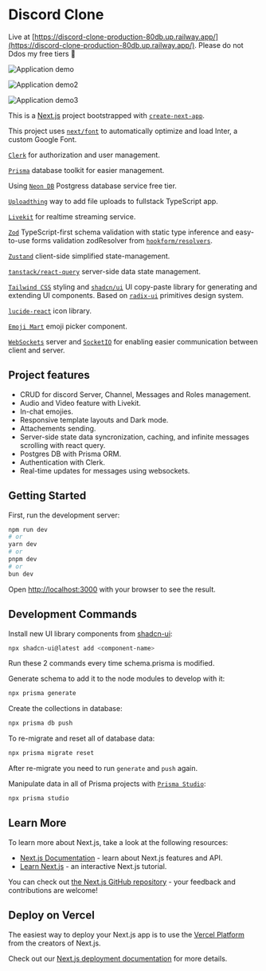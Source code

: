 # Discord Clone

Live at [https://discord-clone-production-80db.up.railway.app/](https://discord-clone-production-80db.up.railway.app/). Please do not Ddos my free tiers 🙏

![Application demo](./docs/assets/images/dc-clone-create-edit-server.gif)

![Application demo2](./docs/assets/images/dc-clone-search-invite-attachment.gif)

![Application demo3](./docs/assets/images/dc-clone-change-theme.gif)

This is a [Next.js](https://nextjs.org/) project bootstrapped with [`create-next-app`](https://github.com/vercel/next.js/tree/canary/packages/create-next-app).

This project uses [`next/font`](https://nextjs.org/docs/basic-features/font-optimization) to automatically optimize and load Inter, a custom Google Font.

[`Clerk`](https://clerk.com/docs) for authorization and user management.

[`Prisma`](https://www.prisma.io/docs) database toolkit for easier management.

Using [`Neon DB`](https://neon.tech/docs/introduction) Postgress database service free tier.

[`Uploadthing`](https://docs.uploadthing.com/) way to add file uploads to fullstack TypeScript app.

[`Livekit`](https://docs.livekit.io/home/) for realtime streaming service.

[`Zod`](https://zod.dev) TypeScript-first schema validation with static type inference and easy-to-use forms validation zodResolver from [`hookform/resolvers`](https://github.com/react-hook-form/react-hook-form).

[`Zustand`](https://github.com/pmndrs/zustand) client-side simplified state-management.

[`tanstack/react-query`](https://github.com/TanStack/query) server-side data state management.

[`Tailwind CSS`](https://tailwindui.com/) styling and [`shadcn/ui`](https://ui.shadcn.com/) UI copy-paste library for generating and extending UI components.
Based on [`radix-ui`](https://www.radix-ui.com/primitives) primitives design system.

[`lucide-react`](https://lucide.dev/guide/packages/lucide-react) icon library.

[`Emoji Mart`](https://github.com/missive/emoji-mart) emoji picker component.

[`WebSockets`](https://developer.mozilla.org/en-US/docs/Web/API/WebSockets_API) server and [`SocketIO`](https://socket.io/) for enabling easier communication between client and server.

## Project features

- CRUD for discord Server, Channel, Messages and Roles management.
- Audio and Video feature with Livekit.
- In-chat emojies.
- Responsive template layouts and Dark mode.
- Attachements sending.
- Server-side state data syncronization, caching, and infinite messages scrolling with react query.
- Postgres DB with Prisma ORM.
- Authentication with Clerk.
- Real-time updates for messages using websockets.

## Getting Started

First, run the development server:

```bash
npm run dev
# or
yarn dev
# or
pnpm dev
# or
bun dev
```

Open [http://localhost:3000](http://localhost:3000) with your browser to see the result.

## Development Commands

Install new UI library components from [shadcn-ui](https://ui.shadcn.com/docs):

```bash
npx shadcn-ui@latest add <component-name>
```

Run these 2 commands every time schema.prisma is modified.

Generate schema to add it to the node modules to develop with it:

```bash
npx prisma generate
```

Create the collections in database:

```bash
npx prisma db push
```

To re-migrate and reset all of database data:

```bash
npx prisma migrate reset
```

After re-migrate you need to run `generate` and `push` again.

Manipulate data in all of Prisma projects with [`Prisma Studio`](https://www.prisma.io/studio):

```bash
npx prisma studio
```

## Learn More

To learn more about Next.js, take a look at the following resources:

- [Next.js Documentation](https://nextjs.org/docs) - learn about Next.js features and API.
- [Learn Next.js](https://nextjs.org/learn) - an interactive Next.js tutorial.

You can check out [the Next.js GitHub repository](https://github.com/vercel/next.js/) - your feedback and contributions are welcome!

## Deploy on Vercel

The easiest way to deploy your Next.js app is to use the [Vercel Platform](https://vercel.com/new?utm_medium=default-template&filter=next.js&utm_source=create-next-app&utm_campaign=create-next-app-readme) from the creators of Next.js.

Check out our [Next.js deployment documentation](https://nextjs.org/docs/deployment) for more details.
